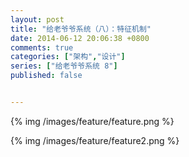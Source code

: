 ```yaml
---
layout: post
title: "给老爷爷系统（八）：特征机制"
date: 2014-06-12 20:06:38 +0800
comments: true
categories: ["架构","设计"]
series: ["给老爷爷系统 8"]
published: false


---
```



{% img  /images/feature/feature.png %}

{% img  /images/feature/feature2.png %}
